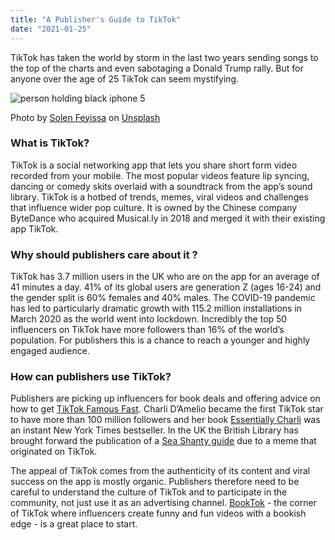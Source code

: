 ```yaml
---
title: "A Publisher's Guide to TikTok"
date: "2021-01-25"
---
```


TikTok has taken the world by storm in the last two years sending songs to the top of the charts and even sabotaging a Donald Trump rally. But for anyone over the age of 25 TikTok can seem mystifying. 

![person holding black iphone 5](https://images.unsplash.com/photo-1596346599094-4dfa5c61fd0d?ixid=MXwxMjA3fDB8MHxwaG90by1wYWdlfHx8fGVufDB8fHw%3D&ixlib=rb-1.2.1&auto=format&fit=crop&w=750&q=80)

<span>Photo by <a href="https://unsplash.com/@solenfeyissa?utm_source=unsplash&amp;utm_medium=referral&amp;utm_content=creditCopyText">Solen Feyissa</a> on <a href="https://unsplash.com/s/photos/tiktok?utm_source=unsplash&amp;utm_medium=referral&amp;utm_content=creditCopyText">Unsplash</a></span>

### What is TikTok?
TikTok is a social networking app that lets you share short form video recorded from your mobile. The most popular videos feature lip syncing, dancing or comedy skits overlaid with a soundtrack from the app’s sound library. TikTok is a hotbed of trends, memes, viral videos and challenges that influence wider pop culture. It is owned by the Chinese company ByteDance who acquired Musical.ly in 2018 and merged it with their existing app TikTok. 

### Why should publishers care about it ?
TikTok has 3.7 million users in the UK who are on the app for an average of 41 minutes a day. 41% of its global users are generation Z (ages 16-24) and the gender split is 60% females and 40% males. The COVID-19 pandemic has led to particularly dramatic growth with 115.2 million installations in March 2020 as the world went into lockdown. Incredibly the top 50 influencers on TikTok have more followers than 16% of the world’s population. For publishers this is a chance to reach a younger and highly engaged audience.

### How can publishers use TikTok?
Publishers are picking up influencers for book deals and offering advice on how to get [TikTok Famous Fast](https://www.laurenceking.com/product/get-tiktok-famous-fast/). Charli D’Amelio became the first TikTok star to have more than 100 million followers and her book [Essentially Charli](https://www.abramsbooks.com/product/essentially-charli_9781419752322/) was an instant New York Times bestseller. In the UK the British Library has brought forward the publication of a [Sea Shanty guide](https://www.thebookseller.com/news/tik-tok-demand-accelerates-british-library-sea-shanty-guide-1233456) due to a meme that originated on TikTok. 

The appeal of TikTok comes from the authenticity of its content and viral success on the app is mostly organic. Publishers therefore need to be careful to understand the culture of TikTok and to participate in the community, not just use it as an advertising channel. [BookTok](https://www.tiktok.com/tag/booktok?lang=en) - the corner of TikTok where influencers create funny and fun videos with a bookish edge - is a great place to start.
